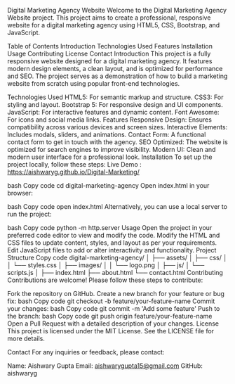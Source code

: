 Digital Marketing Agency Website
Welcome to the Digital Marketing Agency Website project. This project aims to create a professional, responsive website for a digital marketing agency using HTML5, CSS, Bootstrap, and JavaScript.


Table of Contents
Introduction
Technologies Used
Features
Installation
Usage
Contributing
License
Contact
Introduction
This project is a fully responsive website designed for a digital marketing agency. It features modern design elements, a clean layout, and is optimized for performance and SEO. The project serves as a demonstration of how to build a marketing website from scratch using popular front-end technologies.

Technologies Used
HTML5: For semantic markup and structure.
CSS3: For styling and layout.
Bootstrap 5: For responsive design and UI components.
JavaScript: For interactive features and dynamic content.
Font Awesome: For icons and social media links.
Features
Responsive Design: Ensures compatibility across various devices and screen sizes.
Interactive Elements: Includes modals, sliders, and animations.
Contact Form: A functional contact form to get in touch with the agency.
SEO Optimized: The website is optimized for search engines to improve visibility.
Modern UI: Clean and modern user interface for a professional look.
Installation
To set up the project locally, follow these steps:
Live Demo : https://aishwaryg.github.io/Digital-Marketing/



bash
Copy code
cd digital-marketing-agency
Open index.html in your browser:

bash
Copy code
open index.html
Alternatively, you can use a local server to run the project:

bash
Copy code
python -m http.server
Usage
Open the project in your preferred code editor to view and modify the code.
Modify the HTML and CSS files to update content, styles, and layout as per your requirements.
Edit JavaScript files to add or alter interactivity and functionality.
Project Structure
Copy code
digital-marketing-agency/
│
├── assets/
│   ├── css/
│   │   └── styles.css
│   ├── images/
│   │   └── logo.png
│   ├── js/
│       └── scripts.js
│
├── index.html
├── about.html
└── contact.html
Contributing
Contributions are welcome! Please follow these steps to contribute:

Fork the repository on GitHub.
Create a new branch for your feature or bug fix:
bash
Copy code
git checkout -b feature/your-feature-name
Commit your changes:
bash
Copy code
git commit -m 'Add some feature'
Push to the branch:
bash
Copy code
git push origin feature/your-feature-name
Open a Pull Request with a detailed description of your changes.
License
This project is licensed under the MIT License. See the LICENSE file for more details.

Contact
For any inquiries or feedback, please contact:

Name: Aishwary Gupta
Email: aishwarygupta15@gmail.com
GitHub: aishwaryg
